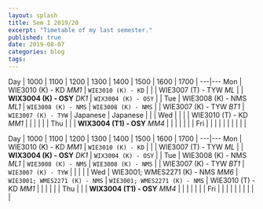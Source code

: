 ```yaml
---
layout: splash
title: Sem I 2019/20
excerpt: "Timetable of my last semester."
published: true
date: 2019-08-07
categories: blog
tags: 
---
```


Day | 1000 | 1100 | 1200 | 1300 | 1400 | 1500 | 1600 | 1700 |
---|---
Mon | WIE3010 (K) - KD *MM1* | `WIE3010 (K) - KD` |  |  | WIE3007 (T) - TYW *ML* |  | **WIX3004 (K) - OSY** *DK1* | `WIX3004 (K) - OSY` |  |
Tue | WIE3008 (K) - NMS *ML1* | `WIE3008 (K) - NMS` | `WIE3008 (K) - NMS` |  | WIE3007 (K) - TYW *BT1* | `WIE3007 (K) - TYW` | Japanese | Japanese |  |  |
Wed |  |  |  | WIE3010 (T) - KD *MM1* |  |  |  |  |  |
Thu |  |  | **WIX3004 (T1) - OSY** *MM4* |  |  |  |  |  |  |
Fri |  |  |  |  |  |  |  |  |  |


Day | 1000 | 1100 | 1200 | 1300 | 1400 | 1500 | 1600 | 1700 |
---|---
Mon | WIE3010 (K) - KD *MM1* | `WIE3010 (K) - KD` |  |  | WIE3007 (T) - TYW *ML* |  | **WIX3004 (K) - OSY** *DK1* | `WIX3004 (K) - OSY` |  |
Tue | WIE3008 (K) - NMS *ML1* | `WIE3008 (K) - NMS` | `WIE3008 (K) - NMS` |  | WIE3007 (K) - TYW *BT1* | `WIE3007 (K) - TYW` |  |  |  |  |
Wed | WIE3001; WMES2271 (K) - NMS *MM6* | `WIE3001; WMES2271 (K) - NMS` | `WIE3001; WMES2271 (K) - NMS` | WIE3010 (T) - KD *MM1* |  |  |  |  |  |
Thu |  |  | **WIX3004 (T1) - OSY** *MM4* |  |  |  |  |  |  |
Fri |  |  |  |  |  |  |  |  |  |